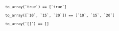 ```
to_array(`true`) == [`true`]
```

```
to_array([`10`, `15`, `20`]) == [`10`, `15`, `20`]
```

```
to_array(`[]`) == []
```
